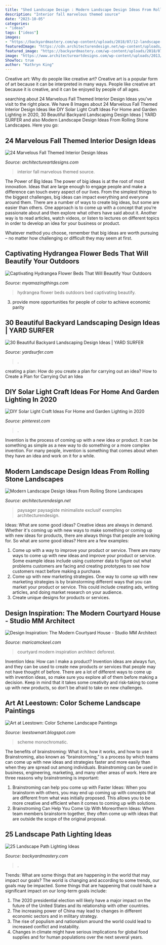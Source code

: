 ```yaml
---
title: "Shed Landscape Design : Modern Landscape Design Ideas From Rolling Stone Landscapes"
description: "Interior fall marvelous themed source"
date: "2023-10-05"
categories:
- "ideas"
tags: ["ideas"]
images:
- "https://backyardmastery.com/wp-content/uploads/2018/07/12-landscape-path-lighting.jpg"
featuredImage: "https://cdn.architecturendesign.net/wp-content/uploads/2014/06/13928.jpeg"
featured_image: "https://backyardmastery.com/wp-content/uploads/2018/07/12-landscape-path-lighting.jpg"
image: "https://www.architectureartdesigns.com/wp-content/uploads/2013/10/73.jpg"
ShowToc: true
author: "Kathryn King"
---
```



Creative art: Why do people like creative art?
Creative art is a popular form of art because it can be interpreted in many ways. People like creative art because it is creative, and it can be enjoyed by people of all ages.

	

		
searching about 24 Marvelous Fall Themed Interior Design Ideas you've visit to the right place. We have 8 Images about 24 Marvelous Fall Themed Interior Design Ideas like DIY Solar Light Craft Ideas For Home and Garden Lighting in 2020, 30 Beautiful Backyard Landscaping Design Ideas | YARD SURFER and also Modern Landscape Design Ideas From Rolling Stone Landscapes. Here you go:
		
    
## 24 Marvelous Fall Themed Interior Design Ideas

<img loading=lazy src="https://www.architectureartdesigns.com/wp-content/uploads/2013/10/73.jpg" onerror="this.onerror=null;this.src='https://tse3.mm.bing.net/th?id=OIP.Yj3Rtgp270bNv0d-KukKxwHaHk&amp;pid=15.1';" alt="24 Marvelous Fall Themed Interior Design Ideas">

_Source: architectureartdesigns.com_

>interior fall marvelous themed source. 

	

The Power of Big Ideas
The power of big ideas is at the root of most innovation. Ideas that are large enough to engage people and make a difference can touch every aspect of our lives. From the simplest things to the biggest challenges, big ideas can impact everything and everyone around them.
There are a number of ways to create big ideas, but some are easier than others. One approach is to come up with a concept that you’re passionate about and then explore what others have said about it. Another way is to read articles, watch videos, or listen to lectures on different topics in order to develop an idea for your business or product.

Whatever method you choose, remember that big ideas are worth pursuing – no matter how challenging or difficult they may seem at first.

    
## Captivating Hydrangea Flower Beds That Will Beautify Your Outdoors

<img loading=lazy src="https://myamazingthings.com/wp-content/uploads/2017/04/outdoors.png" onerror="this.onerror=null;this.src='https://tse3.mm.bing.net/th?id=OIP.9K2sNem8sGW3adn9uqeXSgHaLB&amp;pid=15.1';" alt="Captivating Hydrangea Flower Beds That Will Beautify Your Outdoors">

_Source: myamazingthings.com_

>hydrangea flower beds outdoors bed captivating beautify. 

	

3. provide more opportunities for people of color to achieve economic parity

    
## 30 Beautiful Backyard Landscaping Design Ideas | YARD SURFER

<img loading=lazy src="https://yardsurfer.com/wp-content/uploads/2016/07/Beautiful-backyard-landscaping-designs-and-ideas.jpg" onerror="this.onerror=null;this.src='https://tse3.mm.bing.net/th?id=OIP.dWpZjjfY7yoz5hovdc9E5wHaLH&amp;pid=15.1';" alt="30 Beautiful Backyard Landscaping Design Ideas | YARD SURFER">

_Source: yardsurfer.com_

>. 

	

creating a plan: How do you create a plan for carrying out an idea?
How to Create a Plan for Carrying Out an Idea

    
## DIY Solar Light Craft Ideas For Home And Garden Lighting In 2020

<img loading=lazy src="https://i.pinimg.com/736x/df/c2/9d/dfc29dbcf7db345f711b10c274be6fa0.jpg" onerror="this.onerror=null;this.src='https://tse2.mm.bing.net/th?id=OIP.1OoyhaZcUaaWfTzRWySi2QHaLH&amp;pid=15.1';" alt="DIY Solar Light Craft Ideas For Home and Garden Lighting in 2020">

_Source: pinterest.com_

>. 

	

Invention is the process of coming up with a new idea or product. It can be something as simple as a new way to do something or a more complex invention. For many people, invention is something that comes about when they have an idea and work on it for a while.

    
## Modern Landscape Design Ideas From Rolling Stone Landscapes

<img loading=lazy src="https://cdn.architecturendesign.net/wp-content/uploads/2014/06/13928.jpeg" onerror="this.onerror=null;this.src='https://tse4.mm.bing.net/th?id=OIP.EPG7cImoEHFKKJ8vi-MH_QHaE6&amp;pid=15.1';" alt="Modern Landscape Design Ideas From Rolling Stone Landscapes">

_Source: architecturendesign.net_

>paysager paysagiste minimaliste exclusif exemples architecturendesign. 

	

Ideas: What are some good ideas?
Creative ideas are always in demand. Whether it's coming up with new ways to make something or coming up with new ideas for products, there are always things that people are looking for. So what are some good ideas? Here are a few examples: 
1. Come up with a way to improve your product or service. There are many ways to come up with new ideas and improve your product or service. Some example ideas include using customer data to figure out what problems customers are facing and creating prototypes to see how customers react before making a purchase. 
2. Come up with new marketing strategies. One way to come up with new marketing strategies is by brainstorming different ways that you can market your product or service. This could include creating ads, writing articles, and doing market research on your audience. 
3. Create unique designs for products or services.

    
## Design Inspiration: The Modern Courtyard House - Studio MM Architect

<img loading=lazy src="https://maricamckeel.com/wp-content/uploads/2014/08/DeForest_Ctyd1.jpg" onerror="this.onerror=null;this.src='https://tse4.mm.bing.net/th?id=OIP.r9ndiPrphz5EvoBXgD5EgwHaFj&amp;pid=15.1';" alt="Design Inspiration: The Modern Courtyard House - Studio MM Architect">

_Source: maricamckeel.com_

>courtyard modern inspiration architect deforest. 

	

Invention Idea: How can I make a product?
Invention ideas are always fun, and they can be used to create new products or services that people may not have thought of before. There are a lot of different ways to come up with invention ideas, so make sure you explore all of them before making a decision. Keep in mind that it takes some creativity and risk-taking to come up with new products, so don’t be afraid to take on new challenges.

    
## Art At Leestown: Color Scheme Landscape Paintings

<img loading=lazy src="https://1.bp.blogspot.com/-f6gHY4eb13k/UkjUmrUfUNI/AAAAAAAAAWQ/mvqhwFrwIdA/s1600/IMG_0423.JPG" onerror="this.onerror=null;this.src='https://tse2.mm.bing.net/th?id=OIP.pl1BRTOkbrVwq6IIApaYuQHaE5&amp;pid=15.1';" alt="Art at Leestown: Color Scheme Landscape Paintings">

_Source: leestownart.blogspot.com_

>scheme monochromatic. 

	

The benefits of brainstroming: What it is, how it works, and how to use it
Brainstroming, also known as “brainstorming,” is a process by which teams can come up with new ideas and strategies faster and more easily than when they are spread out among individuals. Brainstroming can be used in business, engineering, marketing, and many other areas of work. Here are three reasons why brainstroming is important: 
1. Brainstroming can help you come up with Faster Ideas: When you brainstorm with others, you may end up coming up with concepts that are different from what was initially proposed. This allows you to be more creative and efficient when it comes to coming up with solutions. 
2. Brainstroming Can Help You Come Up With Moreorthern Ideas: When team members brainstorm together, they often come up with ideas that are outside the scope of the original proposal.

    
## 25 Landscape Path Lighting Ideas

<img loading=lazy src="https://backyardmastery.com/wp-content/uploads/2018/07/12-landscape-path-lighting.jpg" onerror="this.onerror=null;this.src='https://tse1.mm.bing.net/th?id=OIP.5VplijFXo_IVi0P1tBC6kQHaLI&amp;pid=15.1';" alt="25 Landscape Path Lighting Ideas">

_Source: backyardmastery.com_

>. 

	

Trends: What are some things that are happening in the world that may impact our goals?
The world is changing and according to some trends, our goals may be impacted. Some things that are happening that could have a significant impact on our long-term goals include:
1. The 2020 presidential election will likely have a major impact on the future of the United States and its relationship with other countries.
2. The increasing power of China may lead to changes in different economic sectors and in military strategy.
3. The rise of populism and nationalism around the world could lead to increased conflict and instability.
4. Changes in climate might have serious implications for global food supplies and for human populations over the next several years.

